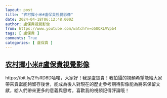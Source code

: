 ```yaml
---
layout: post
title: "农村撵小米#盧保貴視覺影像"
date: 2024-04-18T06:12:48.000Z
author: 盧保貴視覺影像
from: https://www.youtube.com/watch?v=o5UQXLVVpb4
tags: [ 盧保貴 ]
comments: True
categories: [ 盧保貴 ]
---
```

<!--1713420768000-->
[农村撵小米#盧保貴視覺影像](https://www.youtube.com/watch?v=o5UQXLVVpb4)
------

<div>
https://bit.ly/2YsRD8D哈嘍，大家好！我是盧寶貴！我拍攝的視頻希望能給大家帶來貢獻能夠留存後世，能成為後人對現在的歷史參考期待影像能為將來保留文獻，給人們帶來更多的意義與思考。喜歡我的視頻記得評論哦！
</div>

